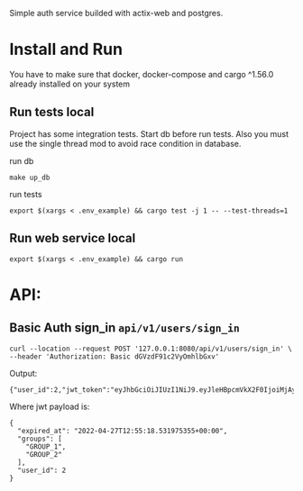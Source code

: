 Simple auth service builded with actix-web and postgres.

# Install and Run
You have to make sure that docker, docker-compose and cargo ^1.56.0 already installed on your system

## Run tests local
Project has some integration tests. Start db before run tests. Also you must use the single thread mod to avoid race condition in database.

run db
```shell
make up_db
```
run tests
```shell
export $(xargs < .env_example) && cargo test -j 1 -- --test-threads=1
```

## Run web service local
```shell
export $(xargs < .env_example) && cargo run
```

# API:
## Basic Auth sign_in `api/v1/users/sign_in`
```shell
curl --location --request POST '127.0.0.1:8080/api/v1/users/sign_in' \
--header 'Authorization: Basic dGVzdF91c2VyOmhlbGxv'
```
Output:
```
{"user_id":2,"jwt_token":"eyJhbGciOiJIUzI1NiJ9.eyJleHBpcmVkX2F0IjoiMjAyMi0wNC0yN1QxMjo1NToxOC41MzE5NzUzNTUrMDA6MDAiLCJncm91cHMiOlsiR1JPVVBfMSIsIkdST1VQXzIiXSwidXNlcl9pZCI6Mn0.PiyObVcPAYS6GbrHAvFWJi9v0JR7ZiQchgOSxSUMyEs"} 
```
Where jwt payload is:
```
{
  "expired_at": "2022-04-27T12:55:18.531975355+00:00",
  "groups": [
    "GROUP_1",
    "GROUP_2"
  ],
  "user_id": 2
}
```

